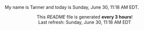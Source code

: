 My name is Tanner and today is Sunday, June 30, 11:18 AM EDT.

<p align="center">This <i>README</i> file is generated <b>every 3 hours</b>!</br>Last refresh: Sunday, June 30, 11:18 AM EDT<br /></p>
